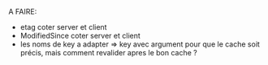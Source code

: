 A FAIRE:

- etag coter server et client
- ModifiedSince coter server et client
- les noms de key a adapter =>
  key avec argument pour que le cache soit précis, mais comment revalider apres le bon cache ?
